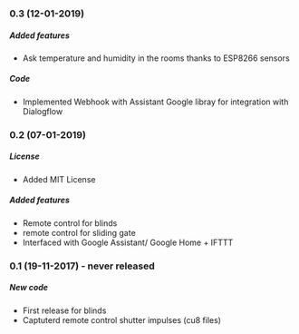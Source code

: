 ### 0.3 (12-01-2019)
##### Added features
* Ask temperature and humidity in the rooms thanks to ESP8266 sensors 
##### Code
* Implemented Webhook with Assistant Google libray for integration with Dialogflow

### 0.2 (07-01-2019)
##### License
* Added MIT License 
##### Added features
* Remote control for blinds
* remote control for sliding gate
* Interfaced with Google Assistant/ Google Home + IFTTT

### 0.1 (19-11-2017) - never released
##### New code
* First release for blinds
* Captuterd remote control shutter impulses (cu8 files)
